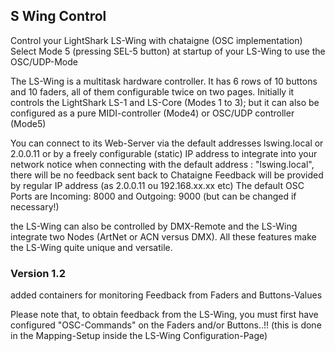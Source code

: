 ## S Wing Control
Control your LightShark LS-Wing with chataigne (OSC implementation)
Select Mode 5 (pressing SEL-5 button) at startup of your LS-Wing to use the OSC/UDP-Mode

The LS-Wing is a multitask hardware controller. It has 6 rows of 10 buttons and 10 faders, all of them configurable twice on two pages.
Initially it controls the LightShark LS-1 and LS-Core (Modes 1 to 3); but it can also be configured as a pure MIDI-controller (Mode4) or OSC/UDP controller (Mode5)

You can connect to its Web-Server via the default addresses lswing.local or 2.0.0.11 or by a freely configurable (static) IP address to integrate into your network
notice when connecting with the default address : "lswing.local", there will be no feedback sent back to Chataigne
Feedback will be provided by regular IP address (as 2.0.0.11 ou 192.168.xx.xx etc)
The default OSC Ports are
Incoming: 8000 and Outgoing: 9000 (but can be changed if necessary!)

the LS-Wing can also be controlled by DMX-Remote and the LS-Wing integrate two Nodes (ArtNet or ACN versus DMX).
All these features make the LS-Wing quite unique and versatile. 

### Version 1.2
added containers for monitoring Feedback from Faders and Buttons-Values

Please note that, to obtain feedback from the LS-Wing, you must first have configured "OSC-Commands" on the Faders and/or Buttons..!!
 (this is done in the Mapping-Setup inside the LS-Wing Configuration-Page)
